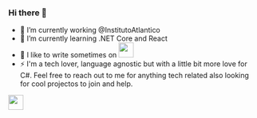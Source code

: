 ### Hi there 👋


- 🔭 I’m currently working @InstitutoAtlantico
- 🌱 I’m currently learning .NET Core and React
- 💬 I like to write sometimes on <img src="https://d2fltix0v2e0sb.cloudfront.net/dev-badge.svg" width="30" height="30">
- ⚡ I'm a tech lover, language agnostic but with a little bit more love for C#. Feel free to reach out to me for anything tech related 
also looking for cool projectos to join and help.

<img src="https://media.giphy.com/media/3o7TKEc156FfMCbAty/giphy.gif" width="30" height="30">
